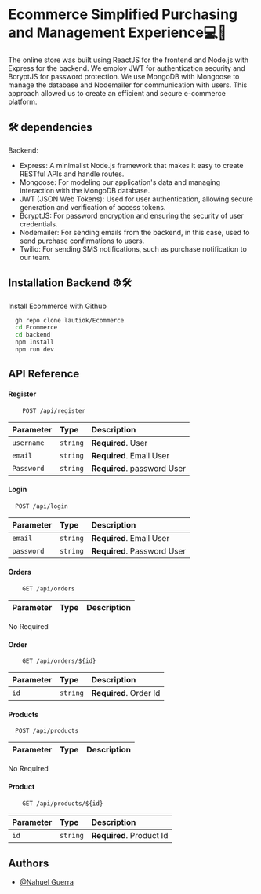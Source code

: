 
# Ecommerce Simplified Purchasing and Management Experience💻🛒

The online store was built using ReactJS for the frontend and Node.js with Express for the backend. We employ JWT for authentication security and BcryptJS for password protection. We use MongoDB with Mongoose to manage the database and Nodemailer for communication with users. This approach allowed us to create an efficient and secure e-commerce platform.



## 🛠 dependencies

Backend:

- Express: A minimalist Node.js framework that makes it easy to create RESTful APIs and handle routes.
- Mongoose: For modeling our application's data and managing interaction with the MongoDB database.
- JWT (JSON Web Tokens): Used for user authentication, allowing secure generation and verification of access tokens.
- BcryptJS: For password encryption and ensuring the security of user credentials.
- Nodemailer: For sending emails from the backend, in this case, used to send purchase confirmations to users.
- Twilio: For sending SMS notifications, such as purchase notification to our team.
## Installation Backend ⚙🛠

Install Ecommerce with Github

```bash
  gh repo clone lautiok/Ecommerce
  cd Ecommerce
  cd backend 
  npm Install
  npm run dev
```

## API Reference

#### Register

```http
    POST /api/register

```

| Parameter | Type     | Description                |
| :-------- | :------- | :------------------------- |
| `username` | `string` | **Required**. User  |
| `email` | `string` | **Required**. Email User  |
| `Password` | `string` | **Required**. password User  |




#### Login

```http
  POST /api/login
```

| Parameter | Type     | Description                       |
| :-------- | :------- | :-------------------------------- |
| `email`      | `string` | **Required**. Email User |
| `password` | `string` | **Required**. Password User  |


#### Orders

```http
    GET /api/orders
```

| Parameter | Type     | Description                       |
| :-------- | :------- | :-------------------------------- |
No Required 

#### Order

```http
    GET /api/orders/${id}
```

| Parameter | Type     | Description                       |
| :-------- | :------- | :-------------------------------- |
| `id`      | `string` | **Required**. Order Id |


#### Products

```http
  POST /api/products
```

| Parameter | Type     | Description                       |
| :-------- | :------- | :-------------------------------- |
No Required

#### Product

```http
    GET /api/products/${id}

```

| Parameter | Type     | Description                       |
| :-------- | :------- | :-------------------------------- |
| `id`      | `string` | **Required**. Product Id |

## Authors

- [@Nahuel Guerra](https://www.nahuelguerra.com.ar)

